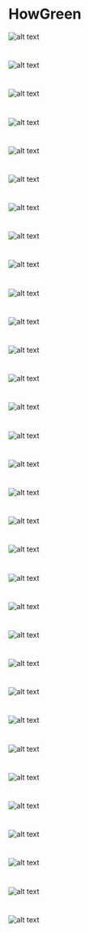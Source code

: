 # HowGreen

![alt text](https://github.com/iulian-b97/HowGreen/blob/main/How%20Green-Screens/s1.jpg)
#
#
#
![alt text](https://github.com/iulian-b97/HowGreen/blob/main/How%20Green-Screens/s2.jpg)
#
#
#
![alt text](https://github.com/iulian-b97/HowGreen/blob/main/How%20Green-Screens/s3.jpg)
#
#
#
![alt text](https://github.com/iulian-b97/HowGreen/blob/main/How%20Green-Screens/s4.jpg)
#
#
#
![alt text](https://github.com/iulian-b97/HowGreen/blob/main/How%20Green-Screens/s5.jpg)
#
#
#
![alt text](https://github.com/iulian-b97/HowGreen/blob/main/How%20Green-Screens/s6.jpg)
#
#
#
![alt text](https://github.com/iulian-b97/HowGreen/blob/main/How%20Green-Screens/s7.jpg)
#
#
#
![alt text](https://github.com/iulian-b97/HowGreen/blob/main/How%20Green-Screens/s8.jpg)
#
#
#
![alt text](https://github.com/iulian-b97/HowGreen/blob/main/How%20Green-Screens/s9.jpg)
#
#
#
![alt text](https://github.com/iulian-b97/HowGreen/blob/main/How%20Green-Screens/s10.jpg)
#
#
#
![alt text](https://github.com/iulian-b97/HowGreen/blob/main/How%20Green-Screens/s11.jpg)
#
#
#
![alt text](https://github.com/iulian-b97/HowGreen/blob/main/How%20Green-Screens/s12.jpg)
#
#
#
![alt text](https://github.com/iulian-b97/HowGreen/blob/main/How%20Green-Screens/s13.jpg)
#
#
#
![alt text](https://github.com/iulian-b97/HowGreen/blob/main/How%20Green-Screens/s14.jpg)
#
#
#
![alt text](https://github.com/iulian-b97/HowGreen/blob/main/How%20Green-Screens/s15.jpg)
#
#
#
![alt text](https://github.com/iulian-b97/HowGreen/blob/main/How%20Green-Screens/s16.jpg)
#
#
#
![alt text](https://github.com/iulian-b97/HowGreen/blob/main/How%20Green-Screens/s17.jpg)
#
#
#
![alt text](https://github.com/iulian-b97/HowGreen/blob/main/How%20Green-Screens/s18.jpg)
#
#
#
![alt text](https://github.com/iulian-b97/HowGreen/blob/main/How%20Green-Screens/s19.jpg)
#
#
#
![alt text](https://github.com/iulian-b97/HowGreen/blob/main/How%20Green-Screens/s20.jpg)
#
#
#
![alt text](https://github.com/iulian-b97/HowGreen/blob/main/How%20Green-Screens/s21.jpg)
#
#
#
![alt text](https://github.com/iulian-b97/HowGreen/blob/main/How%20Green-Screens/s22.jpg)
#
#
#
![alt text](https://github.com/iulian-b97/HowGreen/blob/main/How%20Green-Screens/s23.jpg)
#
#
#
![alt text](https://github.com/iulian-b97/HowGreen/blob/main/How%20Green-Screens/s24.jpg)
#
#
#
![alt text](https://github.com/iulian-b97/HowGreen/blob/main/How%20Green-Screens/s25.jpg)
#
#
#
![alt text](https://github.com/iulian-b97/HowGreen/blob/main/How%20Green-Screens/s26.jpg)
#
#
#
![alt text](https://github.com/iulian-b97/HowGreen/blob/main/How%20Green-Screens/s27.jpg)
#
#
#
![alt text](https://github.com/iulian-b97/HowGreen/blob/main/How%20Green-Screens/s28.jpg)
#
#
#
![alt text](https://github.com/iulian-b97/HowGreen/blob/main/How%20Green-Screens/s29.jpg)
#
#
#
![alt text](https://github.com/iulian-b97/HowGreen/blob/main/How%20Green-Screens/s30.jpg)
#
#
#
![alt text](https://github.com/iulian-b97/HowGreen/blob/main/How%20Green-Screens/s31.jpg)
#
#
#
![alt text](https://github.com/iulian-b97/HowGreen/blob/main/How%20Green-Screens/s32.jpg)
